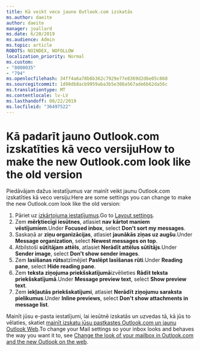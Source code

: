 ```yaml
---
title: Kā veikt veco jauno Outlook.com izskatās
ms.author: daeite
author: daeite
manager: joallard
ms.date: 6/20/2019
ms.audience: Admin
ms.topic: article
ROBOTS: NOINDEX, NOFOLLOW
localization_priority: Normal
ms.custom:
- "8000035"
- "794"
ms.openlocfilehash: 34ff4a6a78b6b362c7929e77e8369d2d6e05c868
ms.sourcegitcommit: 1d98db8acb9959aba3b5e308a567ade6b62da56c
ms.translationtype: MT
ms.contentlocale: lv-LV
ms.lasthandoff: 08/22/2019
ms.locfileid: "36497522"
---
```

# <a name="how-to-make-the-new-outlookcom-look-like-the-old-version"></a><span data-ttu-id="4789a-102">Kā padarīt jauno Outlook.com izskatīties kā veco versiju</span><span class="sxs-lookup"><span data-stu-id="4789a-102">How to make the new Outlook.com look like the old version</span></span>

<span data-ttu-id="4789a-103">Piedāvājam dažus iestatījumus var mainīt veikt jaunu Outlook.com izskatīties kā veco versiju:</span><span class="sxs-lookup"><span data-stu-id="4789a-103">Here are some settings you can change to make the new Outlook.com look like the old version:</span></span>

1. <span data-ttu-id="4789a-104">Pāriet uz [izkārtojuma iestatījumus](https://outlook.live.com/mail/options/mail/layout).</span><span class="sxs-lookup"><span data-stu-id="4789a-104">Go to [Layout settings](https://outlook.live.com/mail/options/mail/layout).</span></span>
1. <span data-ttu-id="4789a-105">Zem **mērķtiecīgi iesūtnes**, atlasiet **nav kārtot maniem vēstījumiem**.</span><span class="sxs-lookup"><span data-stu-id="4789a-105">Under **Focused inbox**, select **Don't sort my messages**.</span></span>
1. <span data-ttu-id="4789a-106">Saskaņā ar **ziņu organizācijas**, atlasiet **jaunākās ziņas uz augšu**.</span><span class="sxs-lookup"><span data-stu-id="4789a-106">Under **Message organization**, select **Newest messages on top**.</span></span>
1. <span data-ttu-id="4789a-107">Atbilstoši **sūtītājam attēls**, atlasiet **Nerādīt attēlus sūtītājs**.</span><span class="sxs-lookup"><span data-stu-id="4789a-107">Under **Sender image**, select **Don't show sender images**.</span></span>
1. <span data-ttu-id="4789a-108">Zem **lasīšanas rūts**atzīmējiet **Paslēpt lasīšanas rūti**.</span><span class="sxs-lookup"><span data-stu-id="4789a-108">Under **Reading pane**, select **Hide reading pane**.</span></span>
1. <span data-ttu-id="4789a-109">Zem **teksta ziņojuma priekšskatījumā**izvēlieties **Rādīt teksta priekšskatījumā**.</span><span class="sxs-lookup"><span data-stu-id="4789a-109">Under **Message preview text**, select **Show preview text**.</span></span>
1. <span data-ttu-id="4789a-110">Zem **iekļautās priekšskatījumi**, atlasiet **Nerādīt ziņojumu saraksta pielikumus**.</span><span class="sxs-lookup"><span data-stu-id="4789a-110">Under **Inline previews**, select **Don't show attachments in message list**.</span></span>

<span data-ttu-id="4789a-111">Mainīt jūsu e-pasta iestatījumi, lai iesūtnē izskatās un uzvedas tā, kā jūs to vēlaties, skatiet [mainīt izskatu jūsu pastkastes Outlook.com un jaunu Outlook Web](https://support.office.com/article/b41c2ecb-f23c-42b3-b7f8-659646d5e58c?wt.mc_id=Office_Outlook_com_Alchemy).</span><span class="sxs-lookup"><span data-stu-id="4789a-111">To change your Mail settings so your inbox looks and behaves the way you want it to, see [Change the look of your mailbox in Outlook.com and the new Outlook on the web](https://support.office.com/article/b41c2ecb-f23c-42b3-b7f8-659646d5e58c?wt.mc_id=Office_Outlook_com_Alchemy).</span></span>